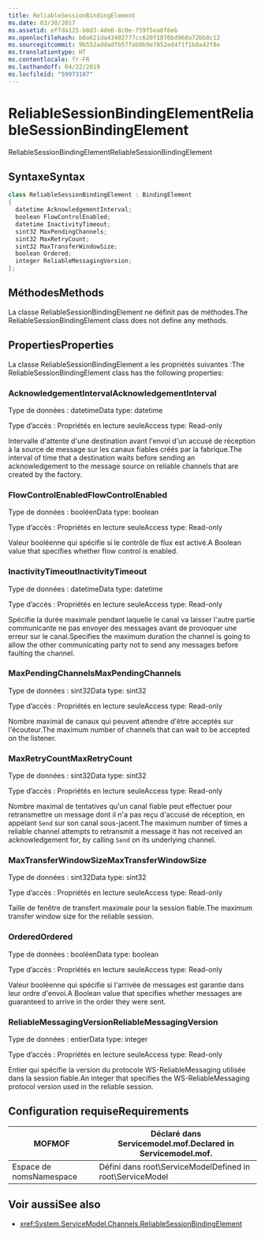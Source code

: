 ```yaml
---
title: ReliableSessionBindingElement
ms.date: 03/30/2017
ms.assetid: effda125-b8d3-4de6-8c0e-f59f5ea8f6eb
ms.openlocfilehash: b0a621da43402777cc620f1876bd968a72bb8c12
ms.sourcegitcommit: 9b552addadfb57fab0b9e7852ed4f1f1b8a42f8e
ms.translationtype: HT
ms.contentlocale: fr-FR
ms.lasthandoff: 04/22/2019
ms.locfileid: "59973107"
---
```

# <a name="reliablesessionbindingelement"></a><span data-ttu-id="7ac38-102">ReliableSessionBindingElement</span><span class="sxs-lookup"><span data-stu-id="7ac38-102">ReliableSessionBindingElement</span></span>
<span data-ttu-id="7ac38-103">ReliableSessionBindingElement</span><span class="sxs-lookup"><span data-stu-id="7ac38-103">ReliableSessionBindingElement</span></span>  
  
## <a name="syntax"></a><span data-ttu-id="7ac38-104">Syntaxe</span><span class="sxs-lookup"><span data-stu-id="7ac38-104">Syntax</span></span>  
  
```csharp
class ReliableSessionBindingElement : BindingElement  
{  
  datetime AcknowledgementInterval;  
  boolean FlowControlEnabled;  
  datetime InactivityTimeout;  
  sint32 MaxPendingChannels;  
  sint32 MaxRetryCount;  
  sint32 MaxTransferWindowSize;  
  boolean Ordered;  
  integer ReliableMessagingVersion;  
};  
```  
  
## <a name="methods"></a><span data-ttu-id="7ac38-105">Méthodes</span><span class="sxs-lookup"><span data-stu-id="7ac38-105">Methods</span></span>  
 <span data-ttu-id="7ac38-106">La classe ReliableSessionBindingElement ne définit pas de méthodes.</span><span class="sxs-lookup"><span data-stu-id="7ac38-106">The ReliableSessionBindingElement class does not define any methods.</span></span>  
  
## <a name="properties"></a><span data-ttu-id="7ac38-107">Properties</span><span class="sxs-lookup"><span data-stu-id="7ac38-107">Properties</span></span>  
 <span data-ttu-id="7ac38-108">La classe ReliableSessionBindingElement a les propriétés suivantes :</span><span class="sxs-lookup"><span data-stu-id="7ac38-108">The ReliableSessionBindingElement class has the following properties:</span></span>  
  
### <a name="acknowledgementinterval"></a><span data-ttu-id="7ac38-109">AcknowledgementInterval</span><span class="sxs-lookup"><span data-stu-id="7ac38-109">AcknowledgementInterval</span></span>  
 <span data-ttu-id="7ac38-110">Type de données : datetime</span><span class="sxs-lookup"><span data-stu-id="7ac38-110">Data type: datetime</span></span>  
  
 <span data-ttu-id="7ac38-111">Type d’accès : Propriétés en lecture seule</span><span class="sxs-lookup"><span data-stu-id="7ac38-111">Access type: Read-only</span></span>  
  
 <span data-ttu-id="7ac38-112">Intervalle d'attente d'une destination avant l'envoi d'un accusé de réception à la source de message sur les canaux fiables créés par la fabrique.</span><span class="sxs-lookup"><span data-stu-id="7ac38-112">The interval of time that a destination waits before sending an acknowledgement to the message source on reliable channels that are created by the factory.</span></span>  
  
### <a name="flowcontrolenabled"></a><span data-ttu-id="7ac38-113">FlowControlEnabled</span><span class="sxs-lookup"><span data-stu-id="7ac38-113">FlowControlEnabled</span></span>  
 <span data-ttu-id="7ac38-114">Type de données : booléen</span><span class="sxs-lookup"><span data-stu-id="7ac38-114">Data type: boolean</span></span>  
  
 <span data-ttu-id="7ac38-115">Type d’accès : Propriétés en lecture seule</span><span class="sxs-lookup"><span data-stu-id="7ac38-115">Access type: Read-only</span></span>  
  
 <span data-ttu-id="7ac38-116">Valeur booléenne qui spécifie si le contrôle de flux est activé.</span><span class="sxs-lookup"><span data-stu-id="7ac38-116">A Boolean value that specifies whether flow control is enabled.</span></span>  
  
### <a name="inactivitytimeout"></a><span data-ttu-id="7ac38-117">InactivityTimeout</span><span class="sxs-lookup"><span data-stu-id="7ac38-117">InactivityTimeout</span></span>  
 <span data-ttu-id="7ac38-118">Type de données : datetime</span><span class="sxs-lookup"><span data-stu-id="7ac38-118">Data type: datetime</span></span>  
  
 <span data-ttu-id="7ac38-119">Type d’accès : Propriétés en lecture seule</span><span class="sxs-lookup"><span data-stu-id="7ac38-119">Access type: Read-only</span></span>  
  
 <span data-ttu-id="7ac38-120">Spécifie la durée maximale pendant laquelle le canal va laisser l'autre partie communicante ne pas envoyer des messages avant de provoquer une erreur sur le canal.</span><span class="sxs-lookup"><span data-stu-id="7ac38-120">Specifies the maximum duration the channel is going to allow the other communicating party not to send any messages before faulting the channel.</span></span>  
  
### <a name="maxpendingchannels"></a><span data-ttu-id="7ac38-121">MaxPendingChannels</span><span class="sxs-lookup"><span data-stu-id="7ac38-121">MaxPendingChannels</span></span>  
 <span data-ttu-id="7ac38-122">Type de données : sint32</span><span class="sxs-lookup"><span data-stu-id="7ac38-122">Data type: sint32</span></span>  
  
 <span data-ttu-id="7ac38-123">Type d’accès : Propriétés en lecture seule</span><span class="sxs-lookup"><span data-stu-id="7ac38-123">Access type: Read-only</span></span>  
  
 <span data-ttu-id="7ac38-124">Nombre maximal de canaux qui peuvent attendre d'être acceptés sur l'écouteur.</span><span class="sxs-lookup"><span data-stu-id="7ac38-124">The maximum number of channels that can wait to be accepted on the listener.</span></span>  
  
### <a name="maxretrycount"></a><span data-ttu-id="7ac38-125">MaxRetryCount</span><span class="sxs-lookup"><span data-stu-id="7ac38-125">MaxRetryCount</span></span>  
 <span data-ttu-id="7ac38-126">Type de données : sint32</span><span class="sxs-lookup"><span data-stu-id="7ac38-126">Data type: sint32</span></span>  
  
 <span data-ttu-id="7ac38-127">Type d’accès : Propriétés en lecture seule</span><span class="sxs-lookup"><span data-stu-id="7ac38-127">Access type: Read-only</span></span>  
  
 <span data-ttu-id="7ac38-128">Nombre maximal de tentatives qu'un canal fiable peut effectuer pour retransmettre un message dont il n'a pas reçu d'accusé de réception, en appelant `Send` sur son canal sous-jacent.</span><span class="sxs-lookup"><span data-stu-id="7ac38-128">The maximum number of times a reliable channel attempts to retransmit a message it has not received an acknowledgement for, by calling `Send` on its underlying channel.</span></span>  
  
### <a name="maxtransferwindowsize"></a><span data-ttu-id="7ac38-129">MaxTransferWindowSize</span><span class="sxs-lookup"><span data-stu-id="7ac38-129">MaxTransferWindowSize</span></span>  
 <span data-ttu-id="7ac38-130">Type de données : sint32</span><span class="sxs-lookup"><span data-stu-id="7ac38-130">Data type: sint32</span></span>  
  
 <span data-ttu-id="7ac38-131">Type d’accès : Propriétés en lecture seule</span><span class="sxs-lookup"><span data-stu-id="7ac38-131">Access type: Read-only</span></span>  
  
 <span data-ttu-id="7ac38-132">Taille de fenêtre de transfert maximale pour la session fiable.</span><span class="sxs-lookup"><span data-stu-id="7ac38-132">The maximum transfer window size for the reliable session.</span></span>  
  
### <a name="ordered"></a><span data-ttu-id="7ac38-133">Ordered</span><span class="sxs-lookup"><span data-stu-id="7ac38-133">Ordered</span></span>  
 <span data-ttu-id="7ac38-134">Type de données : booléen</span><span class="sxs-lookup"><span data-stu-id="7ac38-134">Data type: boolean</span></span>  
  
 <span data-ttu-id="7ac38-135">Type d’accès : Propriétés en lecture seule</span><span class="sxs-lookup"><span data-stu-id="7ac38-135">Access type: Read-only</span></span>  
  
 <span data-ttu-id="7ac38-136">Valeur booléenne qui spécifie si l'arrivée de messages est garantie dans leur ordre d'envoi.</span><span class="sxs-lookup"><span data-stu-id="7ac38-136">A Boolean value that specifies whether messages are guaranteed to arrive in the order they were sent.</span></span>  
  
### <a name="reliablemessagingversion"></a><span data-ttu-id="7ac38-137">ReliableMessagingVersion</span><span class="sxs-lookup"><span data-stu-id="7ac38-137">ReliableMessagingVersion</span></span>  
 <span data-ttu-id="7ac38-138">Type de données : entier</span><span class="sxs-lookup"><span data-stu-id="7ac38-138">Data type: integer</span></span>  
  
 <span data-ttu-id="7ac38-139">Type d’accès : Propriétés en lecture seule</span><span class="sxs-lookup"><span data-stu-id="7ac38-139">Access type: Read-only</span></span>  
  
 <span data-ttu-id="7ac38-140">Entier qui spécifie la version du protocole WS-ReliableMessaging utilisée dans la session fiable.</span><span class="sxs-lookup"><span data-stu-id="7ac38-140">An integer that specifies the WS-ReliableMessaging protocol version used in the reliable session.</span></span>  
  
## <a name="requirements"></a><span data-ttu-id="7ac38-141">Configuration requise</span><span class="sxs-lookup"><span data-stu-id="7ac38-141">Requirements</span></span>  
  
|<span data-ttu-id="7ac38-142">MOF</span><span class="sxs-lookup"><span data-stu-id="7ac38-142">MOF</span></span>|<span data-ttu-id="7ac38-143">Déclaré dans Servicemodel.mof.</span><span class="sxs-lookup"><span data-stu-id="7ac38-143">Declared in Servicemodel.mof.</span></span>|  
|---------|-----------------------------------|  
|<span data-ttu-id="7ac38-144">Espace de noms</span><span class="sxs-lookup"><span data-stu-id="7ac38-144">Namespace</span></span>|<span data-ttu-id="7ac38-145">Défini dans root\ServiceModel</span><span class="sxs-lookup"><span data-stu-id="7ac38-145">Defined in root\ServiceModel</span></span>|  
  
## <a name="see-also"></a><span data-ttu-id="7ac38-146">Voir aussi</span><span class="sxs-lookup"><span data-stu-id="7ac38-146">See also</span></span>

- <xref:System.ServiceModel.Channels.ReliableSessionBindingElement>
